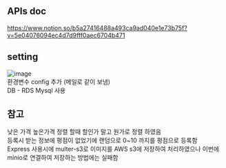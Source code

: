 
## APIs doc
https://www.notion.so/b5a27416488a493ca9ad040e1e73b75f?v=5e04076094ec4d7d9fff0aec6704b471
## setting
![image](https://user-images.githubusercontent.com/88120776/147712880-dc48e00e-a160-4442-8abc-755d0f7dca34.png)<br>
환경변수 config 추가 (메일로 같이 보냄)<br>
DB -  RDS Mysql 사용<br>
## 참고
낮은 가격 높은가격 정렬 할때 할인가 말고 원가로 정렬 하였음<br>
등록시 받는 정보에 평점이 없었기에 랜덤으로 0~10 까지를 평점으로 등록함<br>
Express 사용시에 multer-s3로 이미지를 AWS s3에 저장하여 처리하였으나 이번에 minio로 연결하여 저장하는 방법에는 실패함<br>

